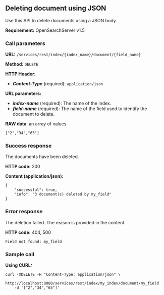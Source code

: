 ## Deleting document using JSON

Use this API to delete documents using a JSON body.

**Requirement:** OpenSearchServer v1.5

### Call parameters

**URL:** ```/services/rest/index/{index_name}/document/{field_name}```

**Method:** ```DELETE```

**HTTP Header**:
- _**Content-Type**_ (required): ```application/json```

**URL parameters:**
- _**index-name**_ (required): The name of the index.
- _**field-name**_ (required): The name of the field used to identify the document to delete.

**RAW data**: an array of values

    ["2","34","65"]


### Success response
The documents have been deleted.

**HTTP code:**
200

**Content (application/json):**

    {
        "successful": true,
        "info": "3 document(s) deleted by my_field"
    }
    

### Error response

The deletion failed. The reason is provided in the content.

**HTTP code:**
404, 500

    
    Field not found: my_field
    

### Sample call

**Using CURL:**

    curl -XDELETE -H "Content-Type: application/json" \  
        http://localhost:8080/services/rest/index/my_index/document/my_field
        -d '["2","34","65"]'
    
